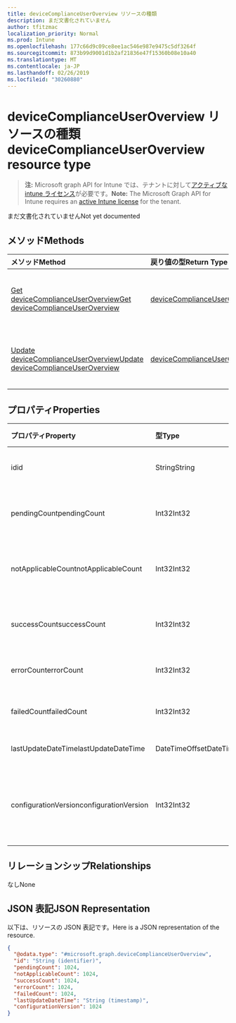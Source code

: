 ```yaml
---
title: deviceComplianceUserOverview リソースの種類
description: まだ文書化されていません
author: tfitzmac
localization_priority: Normal
ms.prod: Intune
ms.openlocfilehash: 177c66d9c09ce8ee1ac546e987e9475c5df3264f
ms.sourcegitcommit: 873b99d9001d1b2af21836e47f15360b08e10a40
ms.translationtype: MT
ms.contentlocale: ja-JP
ms.lasthandoff: 02/26/2019
ms.locfileid: "30260880"
---
```

# <a name="devicecomplianceuseroverview-resource-type"></a><span data-ttu-id="e3b92-103">deviceComplianceUserOverview リソースの種類</span><span class="sxs-lookup"><span data-stu-id="e3b92-103">deviceComplianceUserOverview resource type</span></span>

> <span data-ttu-id="e3b92-104">**注:** Microsoft graph API for Intune では、テナントに対して[アクティブな intune ライセンス](https://go.microsoft.com/fwlink/?linkid=839381)が必要です。</span><span class="sxs-lookup"><span data-stu-id="e3b92-104">**Note:** The Microsoft Graph API for Intune requires an [active Intune license](https://go.microsoft.com/fwlink/?linkid=839381) for the tenant.</span></span>

<span data-ttu-id="e3b92-105">まだ文書化されていません</span><span class="sxs-lookup"><span data-stu-id="e3b92-105">Not yet documented</span></span>

## <a name="methods"></a><span data-ttu-id="e3b92-106">メソッド</span><span class="sxs-lookup"><span data-stu-id="e3b92-106">Methods</span></span>
|<span data-ttu-id="e3b92-107">メソッド</span><span class="sxs-lookup"><span data-stu-id="e3b92-107">Method</span></span>|<span data-ttu-id="e3b92-108">戻り値の型</span><span class="sxs-lookup"><span data-stu-id="e3b92-108">Return Type</span></span>|<span data-ttu-id="e3b92-109">説明</span><span class="sxs-lookup"><span data-stu-id="e3b92-109">Description</span></span>|
|:---|:---|:---|
|[<span data-ttu-id="e3b92-110">Get deviceComplianceUserOverview</span><span class="sxs-lookup"><span data-stu-id="e3b92-110">Get deviceComplianceUserOverview</span></span>](../api/intune-deviceconfig-devicecomplianceuseroverview-get.md)|[<span data-ttu-id="e3b92-111">deviceComplianceUserOverview</span><span class="sxs-lookup"><span data-stu-id="e3b92-111">deviceComplianceUserOverview</span></span>](../resources/intune-deviceconfig-devicecomplianceuseroverview.md)|<span data-ttu-id="e3b92-112">[deviceCategory](../resources/intune-deviceconfig-devicecomplianceuseroverview.md) オブジェクトのプロパティとリレーションシップを読み取ります。</span><span class="sxs-lookup"><span data-stu-id="e3b92-112">Read properties and relationships of the [deviceComplianceUserOverview](../resources/intune-deviceconfig-devicecomplianceuseroverview.md) object.</span></span>|
|[<span data-ttu-id="e3b92-113">Update deviceComplianceUserOverview</span><span class="sxs-lookup"><span data-stu-id="e3b92-113">Update deviceComplianceUserOverview</span></span>](../api/intune-deviceconfig-devicecomplianceuseroverview-update.md)|[<span data-ttu-id="e3b92-114">deviceComplianceUserOverview</span><span class="sxs-lookup"><span data-stu-id="e3b92-114">deviceComplianceUserOverview</span></span>](../resources/intune-deviceconfig-devicecomplianceuseroverview.md)|<span data-ttu-id="e3b92-115">[deviceComplianceUserOverview](../resources/intune-deviceconfig-devicecomplianceuseroverview.md) オブジェクトのプロパティを更新します。</span><span class="sxs-lookup"><span data-stu-id="e3b92-115">Update the properties of a [deviceComplianceUserOverview](../resources/intune-deviceconfig-devicecomplianceuseroverview.md) object.</span></span>|

## <a name="properties"></a><span data-ttu-id="e3b92-116">プロパティ</span><span class="sxs-lookup"><span data-stu-id="e3b92-116">Properties</span></span>
|<span data-ttu-id="e3b92-117">プロパティ</span><span class="sxs-lookup"><span data-stu-id="e3b92-117">Property</span></span>|<span data-ttu-id="e3b92-118">型</span><span class="sxs-lookup"><span data-stu-id="e3b92-118">Type</span></span>|<span data-ttu-id="e3b92-119">説明</span><span class="sxs-lookup"><span data-stu-id="e3b92-119">Description</span></span>|
|:---|:---|:---|
|<span data-ttu-id="e3b92-120">id</span><span class="sxs-lookup"><span data-stu-id="e3b92-120">id</span></span>|<span data-ttu-id="e3b92-121">String</span><span class="sxs-lookup"><span data-stu-id="e3b92-121">String</span></span>|<span data-ttu-id="e3b92-122">エンティティのキー。</span><span class="sxs-lookup"><span data-stu-id="e3b92-122">Key of the entity.</span></span>|
|<span data-ttu-id="e3b92-123">pendingCount</span><span class="sxs-lookup"><span data-stu-id="e3b92-123">pendingCount</span></span>|<span data-ttu-id="e3b92-124">Int32</span><span class="sxs-lookup"><span data-stu-id="e3b92-124">Int32</span></span>|<span data-ttu-id="e3b92-125">保留中のユーザーの数</span><span class="sxs-lookup"><span data-stu-id="e3b92-125">Number of pending Users</span></span>|
|<span data-ttu-id="e3b92-126">notApplicableCount</span><span class="sxs-lookup"><span data-stu-id="e3b92-126">notApplicableCount</span></span>|<span data-ttu-id="e3b92-127">Int32</span><span class="sxs-lookup"><span data-stu-id="e3b92-127">Int32</span></span>|<span data-ttu-id="e3b92-128">該当しないユーザーの数</span><span class="sxs-lookup"><span data-stu-id="e3b92-128">Number of not applicable users</span></span>|
|<span data-ttu-id="e3b92-129">successCount</span><span class="sxs-lookup"><span data-stu-id="e3b92-129">successCount</span></span>|<span data-ttu-id="e3b92-130">Int32</span><span class="sxs-lookup"><span data-stu-id="e3b92-130">Int32</span></span>|<span data-ttu-id="e3b92-131">成功したユーザーの数</span><span class="sxs-lookup"><span data-stu-id="e3b92-131">Number of succeeded Users</span></span>|
|<span data-ttu-id="e3b92-132">errorCount</span><span class="sxs-lookup"><span data-stu-id="e3b92-132">errorCount</span></span>|<span data-ttu-id="e3b92-133">Int32</span><span class="sxs-lookup"><span data-stu-id="e3b92-133">Int32</span></span>|<span data-ttu-id="e3b92-134">エラー ユーザーの数</span><span class="sxs-lookup"><span data-stu-id="e3b92-134">Number of error Users</span></span>|
|<span data-ttu-id="e3b92-135">failedCount</span><span class="sxs-lookup"><span data-stu-id="e3b92-135">failedCount</span></span>|<span data-ttu-id="e3b92-136">Int32</span><span class="sxs-lookup"><span data-stu-id="e3b92-136">Int32</span></span>|<span data-ttu-id="e3b92-137">失敗したユーザーの数</span><span class="sxs-lookup"><span data-stu-id="e3b92-137">Number of failed Users</span></span>|
|<span data-ttu-id="e3b92-138">lastUpdateDateTime</span><span class="sxs-lookup"><span data-stu-id="e3b92-138">lastUpdateDateTime</span></span>|<span data-ttu-id="e3b92-139">DateTimeOffset</span><span class="sxs-lookup"><span data-stu-id="e3b92-139">DateTimeOffset</span></span>|<span data-ttu-id="e3b92-140">最終更新時刻</span><span class="sxs-lookup"><span data-stu-id="e3b92-140">Last update time</span></span>|
|<span data-ttu-id="e3b92-141">configurationVersion</span><span class="sxs-lookup"><span data-stu-id="e3b92-141">configurationVersion</span></span>|<span data-ttu-id="e3b92-142">Int32</span><span class="sxs-lookup"><span data-stu-id="e3b92-142">Int32</span></span>|<span data-ttu-id="e3b92-143">対象の概要に関するポリシーのバージョン</span><span class="sxs-lookup"><span data-stu-id="e3b92-143">Version of the policy for that overview</span></span>|

## <a name="relationships"></a><span data-ttu-id="e3b92-144">リレーションシップ</span><span class="sxs-lookup"><span data-stu-id="e3b92-144">Relationships</span></span>
<span data-ttu-id="e3b92-145">なし</span><span class="sxs-lookup"><span data-stu-id="e3b92-145">None</span></span>

## <a name="json-representation"></a><span data-ttu-id="e3b92-146">JSON 表記</span><span class="sxs-lookup"><span data-stu-id="e3b92-146">JSON Representation</span></span>
<span data-ttu-id="e3b92-147">以下は、リソースの JSON 表記です。</span><span class="sxs-lookup"><span data-stu-id="e3b92-147">Here is a JSON representation of the resource.</span></span>
<!-- {
  "blockType": "resource",
  "keyProperty": "id",
  "@odata.type": "microsoft.graph.deviceComplianceUserOverview"
}
-->
``` json
{
  "@odata.type": "#microsoft.graph.deviceComplianceUserOverview",
  "id": "String (identifier)",
  "pendingCount": 1024,
  "notApplicableCount": 1024,
  "successCount": 1024,
  "errorCount": 1024,
  "failedCount": 1024,
  "lastUpdateDateTime": "String (timestamp)",
  "configurationVersion": 1024
}
```



